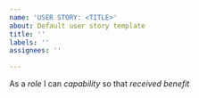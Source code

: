 ```yaml
---
name: 'USER STORY: <TITLE>'
about: Default user story template
title: ''
labels: ''
assignees: ''

---
```


As a *role* I can *capability* so that *received benefit*
